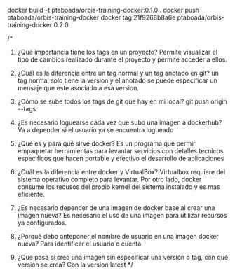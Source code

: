 docker build -t ptaboada/orbis-training-docker:0.1.0 .
docker push ptaboada/orbis-training-docker
docker tag 21f9268b8a6e ptaboada/orbis-training-docker:0.2.0 

/*
1. ¿Qué importancia tiene los tags en un proyecto?
Permite visualizar el tipo de cambios realizado durante el proyecto y permite acceder a ellos.

2. ¿Cuál es la diferencia entre un tag normal y un tag anotado en git?
un tag normal solo tiene la version y el anotado se puede especificar un mensaje que este asociado a esa version.

3. ¿Cómo se sube todos los tags de git que hay en mi local?
git push origin --tags

4. ¿Es necesario loguearse cada vez que subo una imagen a dockerhub?
Va a depender si el usuario ya se encuentra logueado

5. ¿Qué es y para qué sirve docker?
Es un programa que permir empaquetar herramientas para levantar servicios con detalles tecnicos especificos que hacen portable
y efectivo el desarrollo de aplicaciones 

6. ¿Cuál es la diferencia entre docker y VirtualBox?
Virtualbox requiere del sistema operativo completo para levantar. Por otro lado, docker consume los recusos del propio kernel del sistema instalado y es mas eficiente.

7. ¿Es necesario depender de una imagen de docker base al crear una imagen nueva?
Es necesario el uso de una imagen para utilizar recursos ya configurados.

8. ¿Porqué debo anteponer el nombre de usuario en una imagen docker nueva?
Para identificar el usuario o cuenta

9. ¿Que pasa si creo una imagen sin especificar una versión o tag, con qué versión se crea?
Con la version latest
*/
